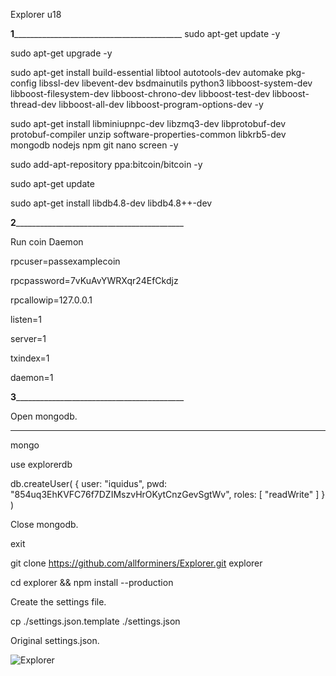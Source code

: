 Explorer u18

______1________________________________________________
sudo apt-get update -y

sudo apt-get upgrade -y

sudo apt-get install build-essential libtool autotools-dev automake pkg-config libssl-dev libevent-dev bsdmainutils python3 libboost-system-dev libboost-filesystem-dev libboost-chrono-dev libboost-test-dev libboost-thread-dev libboost-all-dev libboost-program-options-dev -y

sudo apt-get install libminiupnpc-dev libzmq3-dev libprotobuf-dev protobuf-compiler unzip software-properties-common libkrb5-dev mongodb nodejs npm git nano screen -y

sudo add-apt-repository ppa:bitcoin/bitcoin -y

sudo apt-get update

sudo apt-get install libdb4.8-dev libdb4.8++-dev

______2________________________________________________

Run coin Daemon

rpcuser=passexamplecoin

rpcpassword=7vKuAvYWRXqr24EfCkdjz

rpcallowip=127.0.0.1

listen=1

server=1

txindex=1

daemon=1

______3________________________________________________

Open mongodb.
________________________________________________


mongo

use explorerdb

db.createUser( { user: "iquidus", pwd: "854uq3EhKVFC76f7DZIMszvHrOKytCnzGevSgtWv", roles: [ "readWrite" ] } )

Close mongodb.

exit

git clone https://github.com/allforminers/Explorer.git explorer

cd explorer && npm install --production

Create the settings file.

cp ./settings.json.template ./settings.json

Original settings.json.


![Explorer](https://i.imgur.com/Vc2bCZW.png)











